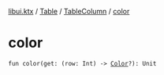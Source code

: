 [libui.ktx](../../README.md) / [Table](../README.md) / [TableColumn](README.md) / [color](color.md)

# color

`fun color(get: (row: Int) -> `[`Color`](../../../libui.ktx.draw/-color/README.md)`?): Unit`
